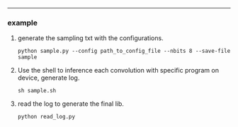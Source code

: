 ***
### example
1. generate the sampling txt with the  configurations.
    ```shell
    python sample.py --config path_to_config_file --nbits 8 --save-file sample
    ```

2. Use the shell to inference each convolution with specific program on device, generate log.
    ```shell
    sh sample.sh
    ```

3. read the log to generate the final lib.

    ```shell
    python read_log.py
    ```
